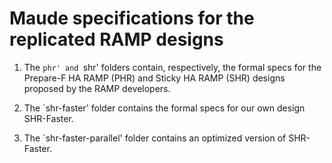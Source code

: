 # Maude specifications for the replicated RAMP designs

1. The `phr' and `shr' folders contain, respectively, the formal specs for the Prepare-F HA RAMP (PHR) and Sticky HA RAMP (SHR) designs proposed by the RAMP developers.

2. The `shr-faster' folder contains the formal specs for our own design SHR-Faster.

3. The `shr-faster-parallel' folder contains an optimized version of SHR-Faster.
